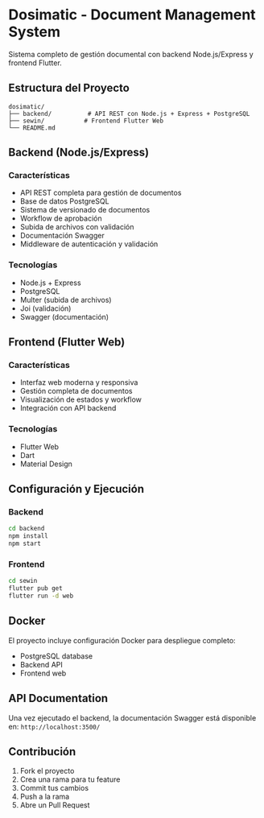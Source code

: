 # Dosimatic - Document Management System

Sistema completo de gestión documental con backend Node.js/Express y frontend Flutter.

## Estructura del Proyecto

```
dosimatic/
├── backend/          # API REST con Node.js + Express + PostgreSQL
├── sewin/           # Frontend Flutter Web
└── README.md
```

## Backend (Node.js/Express)

### Características
- API REST completa para gestión de documentos
- Base de datos PostgreSQL
- Sistema de versionado de documentos
- Workflow de aprobación
- Subida de archivos con validación
- Documentación Swagger
- Middleware de autenticación y validación

### Tecnologías
- Node.js + Express
- PostgreSQL
- Multer (subida de archivos)
- Joi (validación)
- Swagger (documentación)

## Frontend (Flutter Web)

### Características
- Interfaz web moderna y responsiva
- Gestión completa de documentos
- Visualización de estados y workflow
- Integración con API backend

### Tecnologías
- Flutter Web
- Dart
- Material Design

## Configuración y Ejecución

### Backend
```bash
cd backend
npm install
npm start
```

### Frontend
```bash
cd sewin
flutter pub get
flutter run -d web
```

## Docker

El proyecto incluye configuración Docker para despliegue completo:
- PostgreSQL database
- Backend API
- Frontend web

## API Documentation

Una vez ejecutado el backend, la documentación Swagger está disponible en:
`http://localhost:3500/`

## Contribución

1. Fork el proyecto
2. Crea una rama para tu feature
3. Commit tus cambios
4. Push a la rama
5. Abre un Pull Request
